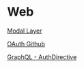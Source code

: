 # Web
[Modal Layer](https://github.com/ahnsoheee/Web/tree/main/modal-layer)

[OAuth Github](https://github.com/ahnsoheee/Web/tree/main/oauth-github)

[GraphQL - AuthDirective](https://github.com/ahnsoheee/Web/tree/main/GraphQL/AuthDirective)